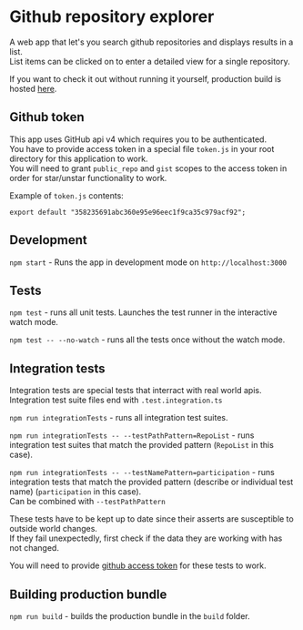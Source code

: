 # Github repository explorer

A web app that let's you search github repositories and displays results in a list.<br>
List items can be clicked on to enter a detailed view for a single repository.

If you want to check it out without running it yourself, production build is hosted [here](https://git-explorer.netlify.com).

## Github token

This app uses GitHub api v4 which requires you to be authenticated.<br>
You have to provide access token in a special file `token.js` in your root directory for this application to work.<br>
You will need to grant `public_repo` and `gist` scopes to the access token in order for star/unstar functionality to work.

Example of `token.js` contents:
```
export default "358235691abc360e95e96eec1f9ca35c979acf92";
```

## Development

`npm start` - Runs the app in development mode on `http://localhost:3000`


## Tests

`npm test` - runs all unit tests.
Launches the test runner in the interactive watch mode.

`npm test -- --no-watch` - runs all the tests once without the watch mode.

## Integration tests

Integration tests are special tests that interract with real world apis.<br>
Integration test suite files end with `.test.integration.ts`

`npm run integrationTests` - runs all integration test suites.

`npm run integrationTests -- --testPathPattern=RepoList` - runs integration test suites that match the provided pattern (`RepoList` in this case).

`npm run integrationTests -- --testNamePattern=participation` - runs integration tests that match the provided pattern (describe or individual test name) (`participation` in this case).<br>
Can be combined with `--testPathPattern`


These tests have to be kept up to date since their asserts are susceptible to outside world changes.<br>
If they fail unexpectedly, first check if the data they are working with has not changed.

You will need to provide [github access token](#github-token) for these tests to work.

## Building production bundle

`npm run build` - builds the production bundle in the `build` folder.
